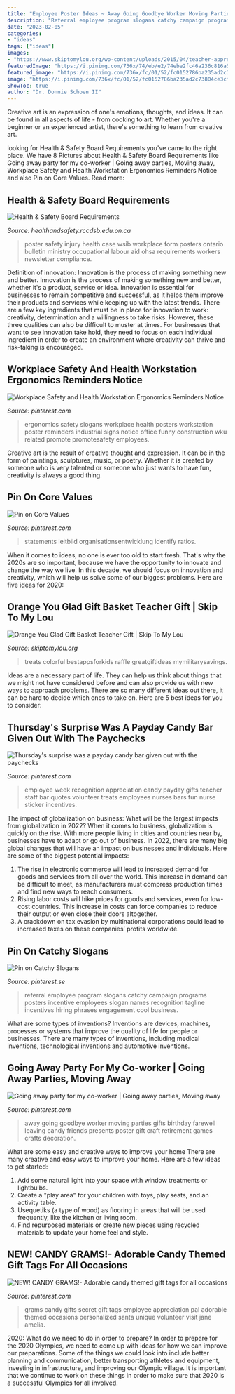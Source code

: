 ```yaml
---
title: "Employee Poster Ideas ~ Away Going Goodbye Worker Moving Parties Gifts Birthday Farewell Leaving Candy Friends Presents Poster Gift Craft Retirement Games Crafts Decoration"
description: "Referral employee program slogans catchy campaign programs posters incentive employees slogan names recognition tagline incentives hiring phrases engagement cool business"
date: "2023-02-05"
categories:
- "ideas"
tags: ["ideas"]
images:
- "https://www.skiptomylou.org/wp-content/uploads/2015/04/teacher-appreciation-gift-basket-4.jpg"
featuredImage: "https://i.pinimg.com/736x/74/eb/e2/74ebe2fc46a236c816a5eb12e2bbd8a4.jpg"
featured_image: "https://i.pinimg.com/736x/fc/01/52/fc0152786ba235ad2c73804ce3cf4b17--safety-slogans-workplace-safety.jpg"
image: "https://i.pinimg.com/736x/fc/01/52/fc0152786ba235ad2c73804ce3cf4b17--safety-slogans-workplace-safety.jpg"
ShowToc: true
author: "Dr. Donnie Schoen II"
---
```



Creative art is an expression of one's emotions, thoughts, and ideas. It can be found in all aspects of life - from cooking to art. Whether you're a beginner or an experienced artist, there's something to learn from creative art.

	

		
looking for Health &amp; Safety Board Requirements you've came to the right place. We have 8 Pictures about Health &amp; Safety Board Requirements like Going away party for my co-worker | Going away parties, Moving away, Workplace Safety and Health Workstation Ergonomics Reminders Notice and also Pin on Core Values. Read more:
		
    
## Health &amp; Safety Board Requirements

<img loading=lazy src="http://healthandsafety.rccdsb.edu.on.ca/wp-content/uploads/sites/30/2016/02/1234-Injury-at-Work-Poster.jpg" onerror="this.onerror=null;this.src='https://tse3.mm.bing.net/th?id=OIP.0uwE1RZ1cUAEf_XsFjiXiAHaJ4&amp;pid=15.1';" alt="Health &amp; Safety Board Requirements">

_Source: healthandsafety.rccdsb.edu.on.ca_

>poster safety injury health case wsib workplace form posters ontario bulletin ministry occupational labour aid ohsa requirements workers newsletter compliance. 

	

Definition of innovation: Innovation is the process of making something new and better.
Innovation is the process of making something new and better, whether it's a product, service or idea. Innovation is essential for businesses to remain competitive and successful, as it helps them improve their products and services while keeping up with the latest trends.
There are a few key ingredients that must be in place for innovation to work: creativity, determination and a willingness to take risks. However, these three qualities can also be difficult to muster at times. For businesses that want to see innovation take hold, they need to focus on each individual ingredient in order to create an environment where creativity can thrive and risk-taking is encouraged.

    
## Workplace Safety And Health Workstation Ergonomics Reminders Notice

<img loading=lazy src="https://i.pinimg.com/736x/fc/01/52/fc0152786ba235ad2c73804ce3cf4b17--safety-slogans-workplace-safety.jpg" onerror="this.onerror=null;this.src='https://tse2.mm.bing.net/th?id=OIP.yI4T6k72BgM8qNqbuytyoAHaFO&amp;pid=15.1';" alt="Workplace Safety and Health Workstation Ergonomics Reminders Notice">

_Source: pinterest.com_

>ergonomics safety slogans workplace health posters workstation poster reminders industrial signs notice office funny construction wku related promote promotesafety employees. 

	

Creative art is the result of creative thought and expression. It can be in the form of paintings, sculptures, music, or poetry. Whether it is created by someone who is very talented or someone who just wants to have fun, creativity is always a good thing.

    
## Pin On Core Values

<img loading=lazy src="https://i.pinimg.com/736x/74/eb/e2/74ebe2fc46a236c816a5eb12e2bbd8a4.jpg" onerror="this.onerror=null;this.src='https://tse4.mm.bing.net/th?id=OIP.Io-k6DRQ-ZlL6UgctnBjpQHaLH&amp;pid=15.1';" alt="Pin on Core Values">

_Source: pinterest.com_

>statements leitbild organisationsentwicklung identify ratios. 

	

When it comes to ideas, no one is ever too old to start fresh. That's why the 2020s are so important, because we have the opportunity to innovate and change the way we live. In this decade, we should focus on innovation and creativity, which will help us solve some of our biggest problems. Here are five ideas for 2020:

    
## Orange You Glad Gift Basket Teacher Gift | Skip To My Lou

<img loading=lazy src="https://www.skiptomylou.org/wp-content/uploads/2015/04/teacher-appreciation-gift-basket-4.jpg" onerror="this.onerror=null;this.src='https://tse4.mm.bing.net/th?id=OIP.gIyjAeC9EwTA1BdayVdXXQHaKl&amp;pid=15.1';" alt="Orange You Glad Gift Basket Teacher Gift | Skip To My Lou">

_Source: skiptomylou.org_

>treats colorful bestappsforkids raffle greatgiftideas mymilitarysavings. 

	

Ideas are a necessary part of life. They can help us think about things that we might not have considered before and can also provide us with new ways to approach problems. There are so many different ideas out there, it can be hard to decide which ones to take on. Here are 5 best ideas for you to consider: 

    
## Thursday&#039;s Surprise Was A Payday Candy Bar Given Out With The Paychecks

<img loading=lazy src="https://s-media-cache-ak0.pinimg.com/736x/8e/8d/ee/8e8dee2b57bd4cb6049aa6d57d65ba79.jpg" onerror="this.onerror=null;this.src='https://tse1.mm.bing.net/th?id=OIP.5r8au__vpcZYeddQiHAzEQHaJ3&amp;pid=15.1';" alt="Thursday&#039;s surprise was a payday candy bar given out with the paychecks">

_Source: pinterest.com_

>employee week recognition appreciation candy payday gifts teacher staff bar quotes volunteer treats employees nurses bars fun nurse sticker incentives. 

	

The impact of globalization on business: What will be the largest impacts from globalization in 2022?
When it comes to business, globalization is quickly on the rise. With more people living in cities and countries near by, businesses have to adapt or go out of business. In 2022, there are many big global changes that will have an impact on businesses and individuals. Here are some of the biggest potential impacts: 
1) The rise in electronic commerce will lead to increased demand for goods and services from all over the world. This increase in demand can be difficult to meet, as manufacturers must compress production times and find new ways to reach consumers. 
2) Rising labor costs will hike prices for goods and services, even for low-cost countries. This increase in costs can force companies to reduce their output or even close their doors altogether. 
3) A crackdown on tax evasion by multinational corporations could lead to increased taxes on these companies’ profits worldwide.

    
## Pin On Catchy Slogans

<img loading=lazy src="https://i.pinimg.com/736x/17/19/10/17191042368e52a3e566a4c3afcf1738--catchy-slogans-employee-referral-program.jpg" onerror="this.onerror=null;this.src='https://tse2.mm.bing.net/th?id=OIP.SuI9ZDHiwMCq2buNEKbp2AHaLG&amp;pid=15.1';" alt="Pin on Catchy Slogans">

_Source: pinterest.se_

>referral employee program slogans catchy campaign programs posters incentive employees slogan names recognition tagline incentives hiring phrases engagement cool business. 

	

What are some types of inventions?
Inventions are devices, machines, processes or systems that improve the quality of life for people or businesses. There are many types of inventions, including medical inventions, technological inventions and automotive inventions.

    
## Going Away Party For My Co-worker | Going Away Parties, Moving Away

<img loading=lazy src="https://i.pinimg.com/736x/8e/e0/64/8ee0648b864a3bdd1363f58d91a53290--going-away-parties-going-away-party-ideas-for-friends.jpg" onerror="this.onerror=null;this.src='https://tse4.mm.bing.net/th?id=OIP.v4WnfepJvE4q55Oef8M3CAHaJ3&amp;pid=15.1';" alt="Going away party for my co-worker | Going away parties, Moving away">

_Source: pinterest.com_

>away going goodbye worker moving parties gifts birthday farewell leaving candy friends presents poster gift craft retirement games crafts decoration. 

	

What are some easy and creative ways to improve your home
There are many creative and easy ways to improve your home. Here are a few ideas to get started: 
1. Add some natural light into your space with window treatments or lightbulbs. 
2. Create a "play area" for your children with toys, play seats, and an activity table. 
3. Usequetiks (a type of wood) as flooring in areas that will be used frequently, like the kitchen or living room. 
4. Find repurposed materials or create new pieces using recycled materials to update your home feel and style.

    
## NEW! CANDY GRAMS!- Adorable Candy Themed Gift Tags For All Occasions

<img loading=lazy src="https://i.pinimg.com/736x/ea/d1/c6/ead1c68a37748106d0e291827c7b9b78.jpg" onerror="this.onerror=null;this.src='https://tse2.mm.bing.net/th?id=OIP.ZDJ87L4P41tWFWZZ5TjcNAHaJ4&amp;pid=15.1';" alt="NEW! CANDY GRAMS!- Adorable candy themed gift tags for all occasions">

_Source: pinterest.com_

>grams candy gifts secret gift tags employee appreciation pal adorable themed occasions personalized santa unique volunteer visit jane amelia. 

	

2020: What do we need to do in order to prepare?
In order to prepare for the 2020 Olympics, we need to come up with ideas for how we can improve our preparations. Some of the things we could look into include better planning and communication, better transporting athletes and equipment, investing in infrastructure, and improving our Olympic village. It is important that we continue to work on these things in order to make sure that 2020 is a successful Olympics for all involved.

